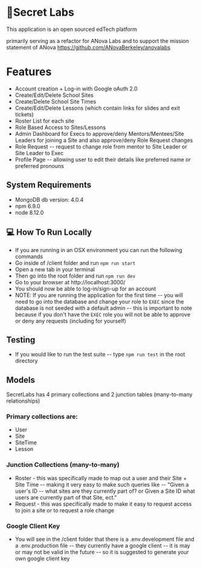 # 🧤Secret Labs
This application is an open sourced edTech platform

primarily serving as a refactor for ANova Labs and to support the mission statement of ANova
https://github.com/ANovaBerkeley/anovalabs

# Features
- Account creation + Log-in with Google oAuth 2.0
- Create/Edit/Delete School Sites
- Create/Delete School Site Times
- Create/Edit/Delete Lessons (which contain links for slides and exit tickets)
- Roster List for each site
- Role Based Access to Sites/Lessons
- Admin Dashboard for Execs to approve/deny Mentors/Mentees/Site Leaders for joining a Site and also approve/deny Role Request changes
- Role Request -- request to change role from mentor to Site Leader or Site Leader to Exec
- Profile Page -- allowing user to edit their details like preferred name or preferred pronouns

## System Requirements
- MongoDB db version: 4.0.4
- npm 6.9.0
- node 8.12.0


## 💻 How To Run Locally
- If you are running in an OSX environment you can run the following commands
- Go inside of /client folder and run `npm run start`
- Open a new tab in your terminal
- Then go into the root folder and run `npm run dev`
- Go to your browser at http://localhost:3000/
- You should now be able to log-in/sign-up for an account
- NOTE: If you are running the application for the first time -- you will need to go into the database and change your role to `EXEC` since the database is not seeded with a default admin -- this is important to note because if you don't have the `EXEC` role you will not be able to approve or deny any requests (including for yourself)

## Testing
- If you would like to run the test suite -- type `npm run test` in the root directory

## Models
SecretLabs has 4 primary collections and 2 junction tables (many-to-many relationships)

### Primary collections are:
- User
- Site
- SiteTime
- Lesson

### Junction Collections (many-to-many)
- Roster - this was specifically made to map out a user and their Site + Site Time -- making it very easy to make such queries like -- "Given a user's ID -- what sites are they currently part of? or Given a Site ID what users are currently part of that Site, ect."
- Request - this was specifically made to make it easy to request access to join a site or to request a role change

### Google Client Key
- You will see in the /client folder that there is a .env.development file and a .env.production file -- they currently have a google client -- it is may or may not be valid in the future -- so it is suggested to generate your own google client key
